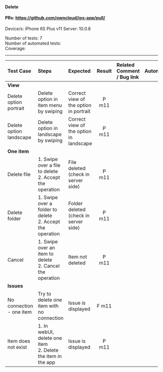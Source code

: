 #### Delete 

#### PRs: https://github.com/owncloud/ios-app/pull/

Device/s: iPhone 6S Plus v11
Server: 10.0.8

Number of tests: 7<br>
Number of automated tests: <br>
Coverage: <br>


---

 
| Test Case | Steps | Expected | Result | Related Comment / Bug link | Automated |
| :-------- | :---- | :------- | :----: | :------------------------- | :-------: |
|**View**||||||
| Delete option portrait| Delete option in item menu by swiping | Correct view of the option in portrait | P m11 | | |
| Delete option landscape| Delete option in landscape by swiping | Correct view of the option in landscape | P m11 | | |
|**One item**||||||
| Delete file | 1. Swipe over a file to delete<br>2. Accept the operation | File deleted (check in server side) | P m11 |  |
| Delete folder | 1. Swipe over a folder to delete<br>2. Accept the operation | Folder deleted (check in server side) | P m11 |  |
| Cancel | 1. Swipe over an item to delete<br>2. Cancel the operation | Item not deleted | P m11 |  |
|**Issues**||||||
| No connection - one item | Try to delete one item with no connection | Issue is displayed | F m11 | | |
| Item does not exist | 1. In webUI, delete one item<br>2. Delete the item in the app | Issue is displayed | P m11 | | |
